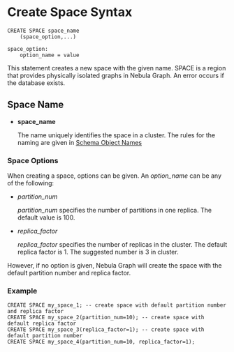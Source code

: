 # Create Space Syntax

```ngql
CREATE SPACE space_name
    (space_option,...)

space_option:
    option_name = value
```

This statement creates a new space with the given name. SPACE is a region that provides physically isolated graphs in Nebula Graph. An error occurs if the database exists.

## Space Name

* **space_name**

    The name uniquely identifies the space in a cluster. The rules for the naming are given in [Schema Object Names](../../3.language-structure/schema-object-names.md)

### Space Options

When creating a space, options can be given. An _option_name_ can be any of the following:

* _partition_num_

    _partition_num_ specifies the number of partitions in one replica. The default value is 100.

* _replica_factor_

    _replica_factor_ specifies the number of replicas in the cluster. The default replica factor is 1. The suggested number is 3 in cluster.

However, if no option is given, Nebula Graph will create the space with the default partition number and replica factor.

### Example

```ngql
CREATE SPACE my_space_1; -- create space with default partition number and replica factor
CREATE SPACE my_space_2(partition_num=10); -- create space with default replica factor
CREATE SPACE my_space_3(replica_factor=1); -- create space with default partition number
CREATE SPACE my_space_4(partition_num=10, replica_factor=1);
```
